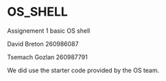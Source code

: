 # OS_SHELL
Assignement 1 basic OS shell



David Breton 260986087


Tsemach Gozlan 260987791



We did use the starter code provided by the OS team.



